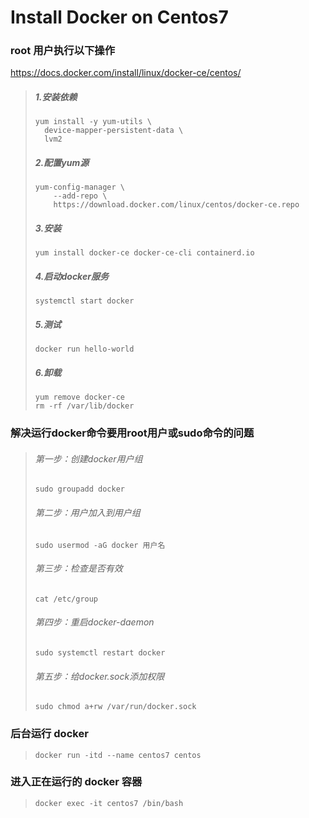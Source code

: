 # Install Docker on Centos7

### root 用户执行以下操作
https://docs.docker.com/install/linux/docker-ce/centos/
> ##### 1.安装依赖
> ```
> yum install -y yum-utils \
>   device-mapper-persistent-data \
>   lvm2
> ```
> ##### 2.配置yum源
> ```
> yum-config-manager \
>     --add-repo \
>     https://download.docker.com/linux/centos/docker-ce.repo
> ```
> ##### 3.安装
> ```
> yum install docker-ce docker-ce-cli containerd.io
> ```
> ##### 4.启动docker服务
> ```
> systemctl start docker
> ```
> ##### 5.测试
> 
> ```
> docker run hello-world
> ```
> ##### 6.卸载
> ```
> yum remove docker-ce
> rm -rf /var/lib/docker
> ```


### 解决运行docker命令要用root用户或sudo命令的问题
> ###### 第一步：创建docker用户组
> ```
> sudo groupadd docker
> ```
> ###### 第二步：用户加入到用户组
> ```
> sudo usermod -aG docker 用户名
> ```
> ###### 第三步：检查是否有效
> ```
> cat /etc/group
> ```
> ###### 第四步：重启docker-daemon
> ```
> sudo systemctl restart docker
> ```
> ###### 第五步：给docker.sock添加权限
> ```
> sudo chmod a+rw /var/run/docker.sock
> ```

### 后台运行 docker  
> ```
> docker run -itd --name centos7 centos
> ```

### 进入正在运行的 docker 容器
> ```
> docker exec -it centos7 /bin/bash
> ```
